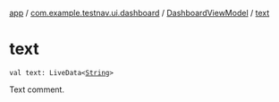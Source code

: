 [app](../../index.md) / [com.example.testnav.ui.dashboard](../index.md) / [DashboardViewModel](index.md) / [text](./text.md)

# text

`val text: LiveData<`[`String`](https://kotlinlang.org/api/latest/jvm/stdlib/kotlin/-string/index.html)`>`

Text comment.

